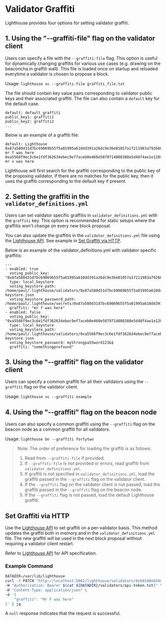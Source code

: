 # Validator Graffiti

Lighthouse provides four options for setting validator graffiti.

## 1. Using the "--graffiti-file" flag on the validator client

Users can specify a file with the `--graffiti-file` flag. This option is useful for dynamically changing graffitis for various use cases (e.g. drawing on the beaconcha.in graffiti wall). This file is loaded once on startup and reloaded everytime a validator is chosen to propose a block.

Usage:
`lighthouse vc --graffiti-file graffiti_file.txt`

The file should contain key value pairs corresponding to validator public keys and their associated graffiti. The file can also contain a `default` key for the default case.

```text
default: default_graffiti
public_key1: graffiti1
public_key2: graffiti2
...
```

Below is an example of a graffiti file:

```text
default: Lighthouse
0x87a580d31d7bc69069b55f5a01995a610dd391a26dc9e36e81057a17211983a79266800ab8531f21f1083d7d84085007: mr f was here
0xa5566f9ec3c6e1fdf362634ebec9ef7aceb0e460e5079714808388e5d48f4ae1e12897fed1bea951c17fa389d511e477: mr v was here
```

Lighthouse will first search for the graffiti corresponding to the public key of the proposing validator, if there are no matches for the public key, then it uses the graffiti corresponding to the default key if present.

## 2. Setting the graffiti in the `validator_definitions.yml`

Users can set validator specific graffitis in `validator_definitions.yml` with the `graffiti` key. This option is recommended for static setups where the graffitis won't change on every new block proposal.

You can also update the graffitis in the `validator_definitions.yml` file using the [Lighthouse API](api-vc-endpoints.html#patch-lighthousevalidatorsvoting_pubkey). See example in [Set Graffiti via HTTP](#set-graffiti-via-http).

Below is an example of the validator_definitions.yml with validator specific graffitis:

```text
---
- enabled: true
  voting_public_key: "0x87a580d31d7bc69069b55f5a01995a610dd391a26dc9e36e81057a17211983a79266800ab8531f21f1083d7d84085007"
  type: local_keystore
  voting_keystore_path: /home/paul/.lighthouse/validators/0x87a580d31d7bc69069b55f5a01995a610dd391a26dc9e36e81057a17211983a79266800ab8531f21f1083d7d84085007/voting-keystore.json
  voting_keystore_password_path: /home/paul/.lighthouse/secrets/0x87a580d31d7bc69069b55f5a01995a610dd391a26dc9e36e81057a17211983a79266800ab8531f21f1083d7d84085007
  graffiti: "mr f was here"
- enabled: false
  voting_public_key: "0xa5566f9ec3c6e1fdf362634ebec9ef7aceb0e460e5079714808388e5d48f4ae1e12897fed1bea951c17fa389d511e477"
  type: local_keystore
  voting_keystore_path: /home/paul/.lighthouse/validators/0xa5566f9ec3c6e1fdf362634ebec9ef7aceb0e460e5079714808388e5d48f4ae1e12897fed1bea951c17fa389d511e477/voting-keystore.json
  voting_keystore_password: myStrongpa55word123&$
  graffiti: "somethingprofound"
```

## 3. Using the "--graffiti" flag on the validator client

Users can specify a common graffiti for all their validators using the `--graffiti` flag on the validator client.

Usage: `lighthouse vc --graffiti example`

## 4. Using the "--graffiti" flag on the beacon node

Users can also specify a common graffiti using the `--graffiti` flag on the beacon node as a common  graffiti for all validators.

Usage: `lighthouse bn --graffiti fortytwo`

> Note: The order of preference for loading the graffiti is as follows:
>
> 1. Read from `--graffiti-file` if provided.
> 1. If `--graffiti-file` is not provided or errors, read graffiti from `validator_definitions.yml`.
> 1. If graffiti is not specified in `validator_definitions.yml`, load the graffiti passed in the `--graffiti` flag on the validator client.
> 1. If the `--graffiti` flag on the validator client is not passed, load the graffiti passed in the `--graffiti` flag on the beacon node.
> 1. If the `--graffiti` flag is not passed, load the default Lighthouse graffiti.

## Set Graffiti via HTTP

Use the [Lighthouse API](api-vc-endpoints.md) to set graffiti on a per-validator basis. This method updates the graffiti
both in memory and in the `validator_definitions.yml` file. The new graffiti will be used in the next block proposal
without requiring a validator client restart.

Refer to [Lighthouse API](api-vc-endpoints.html#patch-lighthousevalidatorsvoting_pubkey) for API specification.

### Example Command

```bash
DATADIR=/var/lib/lighthouse
curl -X PATCH "http://localhost:5062/lighthouse/validators/0xb0148e6348264131bf47bcd1829590e870c836dc893050fd0dadc7a28949f9d0a72f2805d027521b45441101f0cc1cde" \
-H "Authorization: Bearer $(cat ${DATADIR}/validators/api-token.txt)" \
-H "Content-Type: application/json" \
-d '{
    "graffiti": "Mr F was here"
}' | jq
```

A `null` response indicates that the request is successful.
